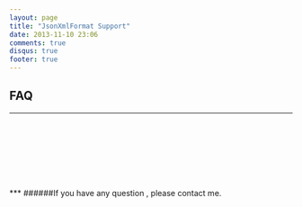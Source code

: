 ```yaml
---
layout: page
title: "JsonXmlFormat Support"
date: 2013-11-10 23:06
comments: true
disqus: true
footer: true
---
```

## FAQ
*** 
<br/>
<br/>
<br/>
<br/>
<br/>
<br/> 
<br/>
***
######If you have any question , please contact me.

